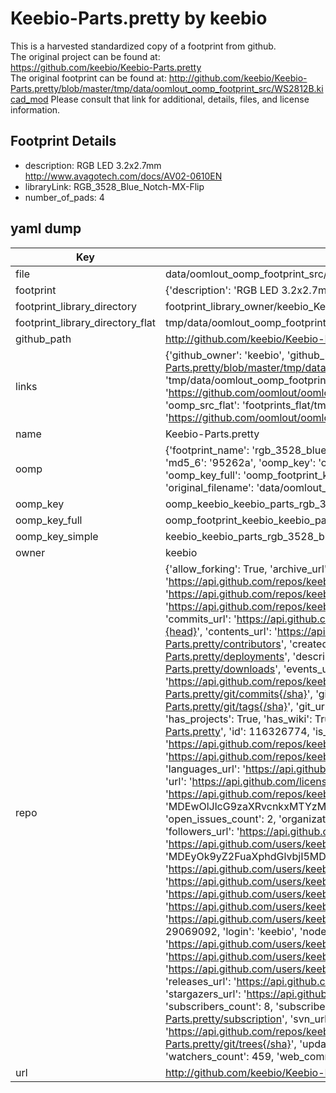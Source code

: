 # Keebio-Parts.pretty by keebio  
This is a harvested standardized copy of a footprint from github.  
The original project can be found at:  
https://github.com/keebio/Keebio-Parts.pretty  
The original footprint can be found at:
http://github.com/keebio/Keebio-Parts.pretty/blob/master/tmp/data/oomlout_oomp_footprint_src/WS2812B.kicad_mod
Please consult that link for additional, details, files, and license information.  
## Footprint Details
* description: RGB LED 3.2x2.7mm http://www.avagotech.com/docs/AV02-0610EN  
* libraryLink: RGB_3528_Blue_Notch-MX-Flip  
* number_of_pads: 4  
## yaml dump  
| Key | Value |  
| --- | --- |  
| file | data/oomlout_oomp_footprint_src/Keebio-Parts.pretty/RGB_3528_Blue_Notch-MX-Flip.kicad_mod |  
| footprint | {'description': 'RGB LED 3.2x2.7mm http://www.avagotech.com/docs/AV02-0610EN', 'libraryLink': 'RGB_3528_Blue_Notch-MX-Flip', 'number_of_pads': 4} |  
| footprint_library_directory | footprint_library_owner/keebio_Keebio-Parts.pretty |  
| footprint_library_directory_flat | tmp/data/oomlout_oomp_footprint_src/footprints_flat/keebio_keebio_parts_rgb_3528_blue_notch_mx_flip/working |  
| github_path | http://github.com/keebio/Keebio-Parts.pretty/blob/master/tmp/data/oomlout_oomp_footprint_src/RGB_3528_Blue_Notch-MX-Flip.kicad_mod |  
| links | {'github_owner': 'keebio', 'github_repo_name': 'Keebio-Parts.pretty', 'github_src': 'http://github.com/keebio/Keebio-Parts.pretty/blob/master/tmp/data/oomlout_oomp_footprint_src/WS2812B.kicad_mod', 'github_src_repo': 'https://github.com/keebio/Keebio-Parts.pretty', 'oomp_bot': 'tmp/data/oomlout_oomp_footprint_src/footprints/keebio_keebio_parts_rgb_3528_blue_notch_mx_flip/working', 'oomp_bot_github': 'https://github.com/oomlout/oomlout_oomp_footprint_bot/tree/main/tmp/data/oomlout_oomp_footprint_src/footprints/keebio_keebio_parts_rgb_3528_blue_notch_mx_flip/working', 'oomp_src_flat': 'footprints_flat/tmp/data/oomlout_oomp_footprint_src/footprints_flat/keebio_keebio_parts_rgb_3528_blue_notch_mx_flip/working', 'oomp_src_flat_github': 'https://github.com/oomlout/oomlout_oomp_footprint_src/tree/main/tmp/data/oomlout_oomp_footprint_src/footprints_flat/keebio_keebio_parts_rgb_3528_blue_notch_mx_flip/working'} |  
| name | Keebio-Parts.pretty |  
| oomp | {'footprint_name': 'rgb_3528_blue_notch_mx_flip', 'library_name': 'keebio_parts', 'md5': '95262a9e8edcddb70bc75bfd3f15ed0e', 'md5_10': '95262a9e8e', 'md5_5': '95262', 'md5_6': '95262a', 'oomp_key': 'oomp_keebio_keebio_parts_rgb_3528_blue_notch_mx_flip', 'oomp_key_extra': 'oomp_footprint_keebio_keebio_parts_rgb_3528_blue_notch_mx_flip', 'oomp_key_full': 'oomp_footprint_keebio_keebio_parts_rgb_3528_blue_notch_mx_flip_95262a', 'oomp_key_simple': 'keebio_keebio_parts_rgb_3528_blue_notch_mx_flip', 'original_filename': 'data/oomlout_oomp_footprint_src/Keebio-Parts.pretty/RGB_3528_Blue_Notch-MX-Flip.kicad_mod', 'owner_name': 'keebio'} |  
| oomp_key | oomp_keebio_keebio_parts_rgb_3528_blue_notch_mx_flip |  
| oomp_key_full | oomp_footprint_keebio_keebio_parts_rgb_3528_blue_notch_mx_flip |  
| oomp_key_simple | keebio_keebio_parts_rgb_3528_blue_notch_mx_flip |  
| owner | keebio |  
| repo | {'allow_forking': True, 'archive_url': 'https://api.github.com/repos/keebio/Keebio-Parts.pretty/{archive_format}{/ref}', 'archived': False, 'assignees_url': 'https://api.github.com/repos/keebio/Keebio-Parts.pretty/assignees{/user}', 'blobs_url': 'https://api.github.com/repos/keebio/Keebio-Parts.pretty/git/blobs{/sha}', 'branches_url': 'https://api.github.com/repos/keebio/Keebio-Parts.pretty/branches{/branch}', 'clone_url': 'https://github.com/keebio/Keebio-Parts.pretty.git', 'collaborators_url': 'https://api.github.com/repos/keebio/Keebio-Parts.pretty/collaborators{/collaborator}', 'comments_url': 'https://api.github.com/repos/keebio/Keebio-Parts.pretty/comments{/number}', 'commits_url': 'https://api.github.com/repos/keebio/Keebio-Parts.pretty/commits{/sha}', 'compare_url': 'https://api.github.com/repos/keebio/Keebio-Parts.pretty/compare/{base}...{head}', 'contents_url': 'https://api.github.com/repos/keebio/Keebio-Parts.pretty/contents/{+path}', 'contributors_url': 'https://api.github.com/repos/keebio/Keebio-Parts.pretty/contributors', 'created_at': '2018-01-05T01:45:08Z', 'default_branch': 'master', 'deployments_url': 'https://api.github.com/repos/keebio/Keebio-Parts.pretty/deployments', 'description': 'Various KiCAD footprints for mechanical keyboard parts', 'disabled': False, 'downloads_url': 'https://api.github.com/repos/keebio/Keebio-Parts.pretty/downloads', 'events_url': 'https://api.github.com/repos/keebio/Keebio-Parts.pretty/events', 'fork': False, 'forks': 66, 'forks_count': 66, 'forks_url': 'https://api.github.com/repos/keebio/Keebio-Parts.pretty/forks', 'full_name': 'keebio/Keebio-Parts.pretty', 'git_commits_url': 'https://api.github.com/repos/keebio/Keebio-Parts.pretty/git/commits{/sha}', 'git_refs_url': 'https://api.github.com/repos/keebio/Keebio-Parts.pretty/git/refs{/sha}', 'git_tags_url': 'https://api.github.com/repos/keebio/Keebio-Parts.pretty/git/tags{/sha}', 'git_url': 'git://github.com/keebio/Keebio-Parts.pretty.git', 'has_discussions': False, 'has_downloads': True, 'has_issues': True, 'has_pages': False, 'has_projects': True, 'has_wiki': True, 'homepage': None, 'hooks_url': 'https://api.github.com/repos/keebio/Keebio-Parts.pretty/hooks', 'html_url': 'https://github.com/keebio/Keebio-Parts.pretty', 'id': 116326774, 'is_template': False, 'issue_comment_url': 'https://api.github.com/repos/keebio/Keebio-Parts.pretty/issues/comments{/number}', 'issue_events_url': 'https://api.github.com/repos/keebio/Keebio-Parts.pretty/issues/events{/number}', 'issues_url': 'https://api.github.com/repos/keebio/Keebio-Parts.pretty/issues{/number}', 'keys_url': 'https://api.github.com/repos/keebio/Keebio-Parts.pretty/keys{/key_id}', 'labels_url': 'https://api.github.com/repos/keebio/Keebio-Parts.pretty/labels{/name}', 'language': None, 'languages_url': 'https://api.github.com/repos/keebio/Keebio-Parts.pretty/languages', 'license': {'key': 'mit', 'name': 'MIT License', 'node_id': 'MDc6TGljZW5zZTEz', 'spdx_id': 'MIT', 'url': 'https://api.github.com/licenses/mit'}, 'merges_url': 'https://api.github.com/repos/keebio/Keebio-Parts.pretty/merges', 'milestones_url': 'https://api.github.com/repos/keebio/Keebio-Parts.pretty/milestones{/number}', 'mirror_url': None, 'name': 'Keebio-Parts.pretty', 'network_count': 66, 'node_id': 'MDEwOlJlcG9zaXRvcnkxMTYzMjY3NzQ=', 'notifications_url': 'https://api.github.com/repos/keebio/Keebio-Parts.pretty/notifications{?since,all,participating}', 'open_issues': 2, 'open_issues_count': 2, 'organization': {'avatar_url': 'https://avatars.githubusercontent.com/u/29069092?v=4', 'events_url': 'https://api.github.com/users/keebio/events{/privacy}', 'followers_url': 'https://api.github.com/users/keebio/followers', 'following_url': 'https://api.github.com/users/keebio/following{/other_user}', 'gists_url': 'https://api.github.com/users/keebio/gists{/gist_id}', 'gravatar_id': '', 'html_url': 'https://github.com/keebio', 'id': 29069092, 'login': 'keebio', 'node_id': 'MDEyOk9yZ2FuaXphdGlvbjI5MDY5MDky', 'organizations_url': 'https://api.github.com/users/keebio/orgs', 'received_events_url': 'https://api.github.com/users/keebio/received_events', 'repos_url': 'https://api.github.com/users/keebio/repos', 'site_admin': False, 'starred_url': 'https://api.github.com/users/keebio/starred{/owner}{/repo}', 'subscriptions_url': 'https://api.github.com/users/keebio/subscriptions', 'type': 'Organization', 'url': 'https://api.github.com/users/keebio'}, 'owner': {'avatar_url': 'https://avatars.githubusercontent.com/u/29069092?v=4', 'events_url': 'https://api.github.com/users/keebio/events{/privacy}', 'followers_url': 'https://api.github.com/users/keebio/followers', 'following_url': 'https://api.github.com/users/keebio/following{/other_user}', 'gists_url': 'https://api.github.com/users/keebio/gists{/gist_id}', 'gravatar_id': '', 'html_url': 'https://github.com/keebio', 'id': 29069092, 'login': 'keebio', 'node_id': 'MDEyOk9yZ2FuaXphdGlvbjI5MDY5MDky', 'organizations_url': 'https://api.github.com/users/keebio/orgs', 'received_events_url': 'https://api.github.com/users/keebio/received_events', 'repos_url': 'https://api.github.com/users/keebio/repos', 'site_admin': False, 'starred_url': 'https://api.github.com/users/keebio/starred{/owner}{/repo}', 'subscriptions_url': 'https://api.github.com/users/keebio/subscriptions', 'type': 'Organization', 'url': 'https://api.github.com/users/keebio'}, 'private': False, 'pulls_url': 'https://api.github.com/repos/keebio/Keebio-Parts.pretty/pulls{/number}', 'pushed_at': '2022-08-13T00:03:14Z', 'releases_url': 'https://api.github.com/repos/keebio/Keebio-Parts.pretty/releases{/id}', 'size': 886, 'ssh_url': 'git@github.com:keebio/Keebio-Parts.pretty.git', 'stargazers_count': 459, 'stargazers_url': 'https://api.github.com/repos/keebio/Keebio-Parts.pretty/stargazers', 'statuses_url': 'https://api.github.com/repos/keebio/Keebio-Parts.pretty/statuses/{sha}', 'subscribers_count': 8, 'subscribers_url': 'https://api.github.com/repos/keebio/Keebio-Parts.pretty/subscribers', 'subscription_url': 'https://api.github.com/repos/keebio/Keebio-Parts.pretty/subscription', 'svn_url': 'https://github.com/keebio/Keebio-Parts.pretty', 'tags_url': 'https://api.github.com/repos/keebio/Keebio-Parts.pretty/tags', 'teams_url': 'https://api.github.com/repos/keebio/Keebio-Parts.pretty/teams', 'temp_clone_token': None, 'topics': [], 'trees_url': 'https://api.github.com/repos/keebio/Keebio-Parts.pretty/git/trees{/sha}', 'updated_at': '2023-09-22T14:30:36Z', 'url': 'https://api.github.com/repos/keebio/Keebio-Parts.pretty', 'visibility': 'public', 'watchers': 459, 'watchers_count': 459, 'web_commit_signoff_required': False} |  
| url | http://github.com/keebio/Keebio-Parts.pretty |  

